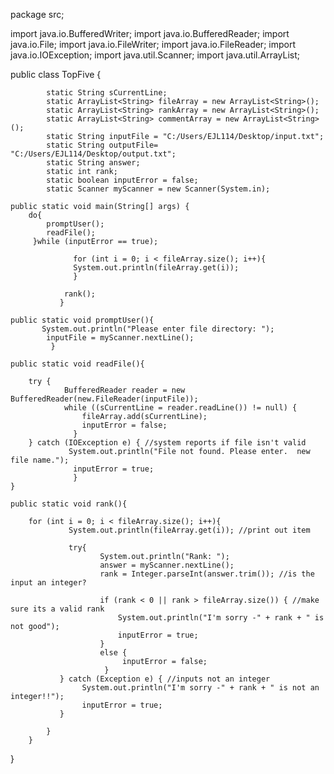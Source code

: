 package src;

import java.io.BufferedWriter;
import java.io.BufferedReader;
import java.io.File;
import java.io.FileWriter;
import java.io.FileReader;
import java.io.IOException;
import java.util.Scanner;
import java.util.ArrayList;

public class TopFive {

			static String sCurrentLine;
			static ArrayList<String> fileArray = new ArrayList<String>();
			static ArrayList<String> rankArray = new ArrayList<String>();
			static ArrayList<String> commentArray = new ArrayList<String>();
			static String inputFile = "C:/Users/EJL114/Desktop/input.txt";
			static String outputFile= "C:/Users/EJL114/Desktop/output.txt";
			static String answer;
			static int rank;
			static boolean inputError = false;
			static Scanner myScanner = new Scanner(System.in);
	
	public static void main(String[] args) {
		do{
			promptUser();
		    readFile();
		 }while (inputError == true);
		
	              for (int i = 0; i < fileArray.size(); i++){
	              System.out.println(fileArray.get(i));
	              }
	              
	            rank();
		       }

	public static void promptUser(){
		   System.out.println("Please enter file directory: ");
			inputFile = myScanner.nextLine();
			 }
	
	public static void readFile(){
	
		try {
		        BufferedReader reader = new BufferedReader(new.FileReader(inputFile));
		        while ((sCurrentLine = reader.readLine()) != null) {
		        	fileArray.add(sCurrentLine);
		        	inputError = false;
		          }
		} catch (IOException e) { //system reports if file isn't valid
		         System.out.println("File not found. Please enter.  new file name.");
		          inputError = true;
		          }
	}
	
	public static void rank(){
		
		for (int i = 0; i < fileArray.size(); i++){
		         System.out.println(fileArray.get(i)); //print out item
		
		         try{
		                System.out.println("Rank: ");
		                answer = myScanner.nextLine();
		                rank = Integer.parseInt(answer.trim()); //is the input an integer?
		                
		                if (rank < 0 || rank > fileArray.size()) { //make sure its a valid rank
		                	System.out.println("I'm sorry -" + rank + " is not good");
		                	inputError = true;
		                }
		                else {
		   					 inputError = false;
		   				 }
	           } catch (Exception e) { //inputs not an integer
	        	   	System.out.println("I'm sorry -" + rank + " is not an integer!!");
	   				inputError = true;
	           }
		
			}
		}
}


